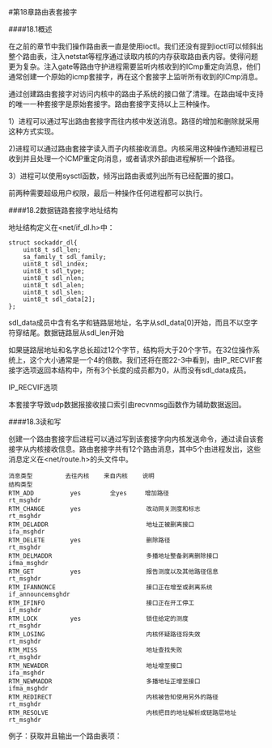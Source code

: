 #第18章路由表套接字

####18.1概述

在之前的章节中我们操作路由表一直是使用ioctl。我们还没有提到ioctl可以倾斜出整个路由表，注入netstat等程序通过读取内核的内存获取路由表内容。使得问题更为复杂。注入gate等路由守护进程需要监听内核收到的ICmp重定向消息，他们通常创建一个原始的icmp套接字，再在这个套接字上监听所有收到的ICmp消息。

通过创建路由套接字对访问内核中的路由子系统的接口做了清理。在路由域中支持的唯一一种套接字是原始套接字。路由套接字支持以上三种操作。

1）进程可以通过写出路由套接字而往内核中发送消息。路径的增加和删除就采用这种方式实现。

2)进程可以通过路由套接字读入而子内核接收消息。内核采用这种操作通知进程已收到并且处理一个ICMP重定向消息，或者请求外部由进程解析一个路径。

3）进程可以使用sysctl函数，倾泻出路由表或列出所有已经配置的接口。

前两种需要超级用户权限，最后一种操作任何进程都可以执行。


####18.2数据链路套接字地址结构

地址结构定义在<net/if_dl.h>中：

	struct sockaddr_dl{
		uint8_t sdl_len;
		sa_family_t sdl_family;
		uint8_t sdl_index;
		uint8_t sdl_type;
		uint8_t sdl_nlen;
		uint8_t sdl_alen;
		uint8_t sdl_slen;
		uint8_t sdl_data[2];
	};

sdl_data成员中含有名字和链路层地址，名字从sdl_data[0]开始，而且不以空字符穿结尾。数据链路层从sdl_len开始

如果链路层地址和名字总长超过12个字节，结构将大于20个字节。在32位操作系统上，这个大小通常是一个4的倍数。我们还将在图22-3中看到，由IP_RECVIF套接字选项返回本结构中，所有3个长度的成员都为0，从而没有sdl_data成员。

IP_RECVIF选项

本套接字导致udp数据报接收接口索引由recvnmsg函数作为辅助数据返回。

####18.3读和写

创建一个路由套接字后进程可以通过写到该套接字向内核发送命令，通过读自该套接字从内核接收信息。路由套接字共有12个路由消息，其中5个由进程发出，这些消息定义在<net/route.h>的头文件中。

	消息类型         去往内核    来自内核    说明                                      结构类型
	RTM_ADD			 yes        全yes     增加路径                                   rt_msghdr
	RTM_CHANGE       yes                  改动网关测度和标志                          rt_msghdr
	RTM_DELADDR                           地址正被删离接口                            ifa_msghdr
	RTM_DELETE       yes                  删除路径                                   rt_msghdr
	RTM_DELMADDR                          多播地址整备剥离删除接口                     ifma_msghdr
	RTM_GET          yes                  报告测度以及其他路径信息                     rt_msghdr
	RTM_IFANNONCE                         接口正在增至或剥离系统                       if_announcemsghdr
	RTM_IFINFO                            接口正在开工停工                            if_msghdr
	RTM_LOCK         yes                  锁住给定的测度                              rt_msghdr
	RTM_LOSING                            内核怀疑路径将失效                          rt_msghdr
	RTM_MISS                              地址查找失败                               rt_msghdr
	RTM_NEWADDR                           地址增至接口                                ifa_msghdr
	RTM_NEWMADDR                          多播地址正增至接口                          ifma_msghdr
	RTM_REDIRECT                          内核被告知使用另外的路径                      rt_msghdr
	RTM_RESOLVE                           内核把目的地址解析成链路层地址                rt_msghdr

例子：获取并且输出一个路由表项：

  
	